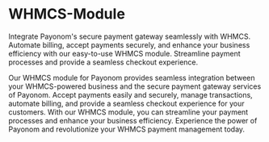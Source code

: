 # WHMCS-Module
Integrate Payonom's secure payment gateway seamlessly with WHMCS. Automate billing, accept payments securely, and enhance your business efficiency with our easy-to-use WHMCS module. Streamline payment processes and provide a seamless checkout experience.

Our WHMCS module for Payonom provides seamless integration between your WHMCS-powered business and the secure payment gateway services of Payonom. Accept payments easily and securely, manage transactions, automate billing, and provide a seamless checkout experience for your customers. With our WHMCS module, you can streamline your payment processes and enhance your business efficiency. Experience the power of Payonom and revolutionize your WHMCS payment management today.
